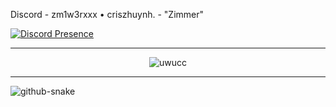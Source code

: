 Discord - zm1w3rxxx • criszhuynh. - "Zimmer"

[![Discord Presence](https://lanyard.cnrad.dev/api/1030116082469572618)](https://discord.com/users/1030116082469572618)

---

<div align="center"><a><img weight = "auto", height = "auto", alt="uwucc" src="https://github.com/user-attachments/assets/5529a2c7-458f-4033-929e-bdc35ade488c"></a></div>

---

<picture>
  <source media="(prefers-color-scheme: dark)" srcset="https://raw.githubusercontent.com/tobiasmeyhoefer/tobiasmeyhoefer/output/github-snake-dark.svg" />
  <source media="(prefers-color-scheme: light)" srcset="https://raw.githubusercontent.com/tobiasmeyhoefer/tobiasmeyhoefer/output/github-snake.svg" />
  <img alt="github-snake" src="https://raw.githubusercontent.com/tobiasmeyhoefer/tobiasmeyhoefer/output/github-snake.svg" />
</picture>
